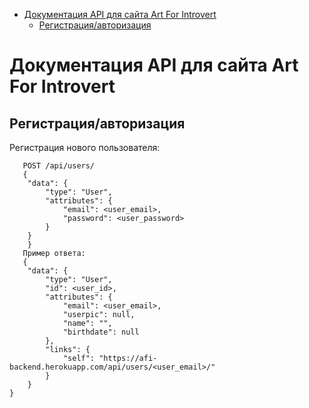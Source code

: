 - [Документация API для сайта Art For Introvert](#sec-1)
  - [Регистрация/авторизация](#sec-1-1)

# Документация API для сайта Art For Introvert<a id="sec-1"></a>

## Регистрация/авторизация<a id="sec-1-1"></a>

Регистрация нового пользователя:

       POST /api/users/
       {
        "data": {
            "type": "User",
            "attributes": {
                "email": <user_email>,
                "password": <user_password>
            }
        }
        }
       Пример ответа:
       {
        "data": {
            "type": "User",
            "id": <user_id>,
            "attributes": {
                "email": <user_email>,
                "userpic": null,
                "name": "",
                "birthdate": null
            },
            "links": {
                "self": "https://afi-backend.herokuapp.com/api/users/<user_email>/"
            }
        }
    }

